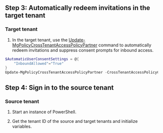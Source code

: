 ## Step 3: Automatically redeem invitations in the target tenant

### Target tenant

1. In the target tenant, use the [Update-MgPolicyCrossTenantAccessPolicyPartner](https://docs.microsoft.com/en-us/powershell/module/microsoft.graph.identity.signins/update-mgpolicycrosstenantaccesspolicypartner?view=graph-powershell-beta) command to automatically redeem invitations and suppress consent prompts for inbound access.

```PowerShell
$AutomaticUserConsentSettings = @{
    "InboundAllowed"="True"
}
Update-MgPolicyCrossTenantAccessPolicyPartner -CrossTenantAccessPolicyConfigurationPartnerTenantId $sourceTenantId -AutomaticUserConsentSettings $AutomaticUserConsentSettings
```

## Step 4: Sign in to the source tenant

### Source tenant

1. Start an instance of PowerShell.

2. Get the tenant ID of the source and target tenants and initialize variables.